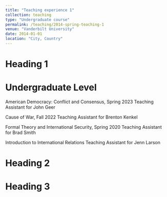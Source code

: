 ```yaml
---
title: "Teaching experience 1"
collection: teaching
type: "Undergraduate course"
permalink: /teaching/2014-spring-teaching-1
venue: "Vanderbilt University"
date: 2014-01-01
location: "City, Country"
---
```


Heading 1
======

Undergraduate Level
======

American Democracy: Conflict and Consensus, Spring 2023
Teaching Assistant for John Geer

Cause of War, Fall 2022
Teaching Assistant for Brenton Kenkel

Formal Theory and International Security, Spring 2020
Teaching Assistant for Brad Smith

Introduction to International Relations
Teaching Assistant for Jenn Larson

Heading 2
======

Heading 3
======
